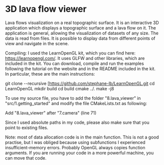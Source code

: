 # 3D lava flow viewer

Lava flows visualization on a real topographic surface. It is an interactive 3D application which displays a topographic surface and a lava flow on it. The application is general, allowing the visualization of datasets of any size. The data is read from files. It is possible to display data from different points of view and navigate in the scene.

Compiling:
I used the LearnOpenGL kit, which you can find here: https://learnopengl.com/. It uses GLFW and other libraries, which are included in the kit. You can download, compile and run the examples following the tutorial on the website and in the README included in the kit. In particular, these are the main instructions:

  git clone --recursive [https://github.com/stephane-lb/LearnOpenGL.git
  cd LearnOpenGL
  mkdir build
  cd build
  cmake ../.
  make -j8

To use my source file, you have to add the folder "8.lava_viewer" in "src/1.getting_started" and modify the file CMakeLists.txt as following:

  Add "8.lava_viewer" after "7.camera" (line 71)

Since I used absolute paths in my code, please also make sure that you point to existing files.

Note: most of data allocation code is in the main function. This is not a good practise, but I was obliged because using subfunctions I experienced insufficient-memory errors. Probably OpenGL always copies function arguments. If you are running your code in a more powerful machine, you can move that code.
